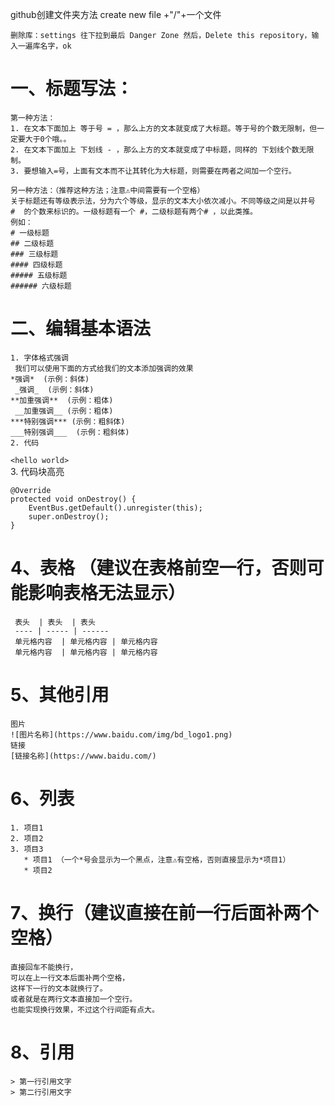 github创建文件夹方法 create new file +"/"+一个文件

    删除库：settings 往下拉到最后 Danger Zone 然后，Delete this repository，输入一遍库名字，ok

# 一、标题写法：
    第一种方法：
    1. 在文本下面加上 等于号 = ，那么上方的文本就变成了大标题。等于号的个数无限制，但一定要大于0个哦。。
    2. 在文本下面加上 下划线 - ，那么上方的文本就变成了中标题，同样的 下划线个数无限制。
    3. 要想输入=号，上面有文本而不让其转化为大标题，则需要在两者之间加一个空行。
    
    另一种方法：（推荐这种方法；注意⚠️中间需要有一个空格）
    关于标题还有等级表示法，分为六个等级，显示的文本大小依次减小。不同等级之间是以井号  
    #  的个数来标识的。一级标题有一个 #，二级标题有两个# ，以此类推。
    例如：
    # 一级标题  
    ## 二级标题  
    ### 三级标题  
    #### 四级标题  
    ##### 五级标题  
    ###### 六级标题 
# 二、编辑基本语法  
    1. 字体格式强调
     我们可以使用下面的方式给我们的文本添加强调的效果
    *强调*  (示例：斜体)  
     _强调_  (示例：斜体)  
    **加重强调**  (示例：粗体)  
     __加重强调__ (示例：粗体)  
    ***特别强调*** (示例：粗斜体)  
    ___特别强调___  (示例：粗斜体)  
    2. 代码  
  `<hello world>`  
  3. 代码块高亮  
  ```
  @Override
  protected void onDestroy() {
      EventBus.getDefault().unregister(this);
      super.onDestroy();
  }
  ```  
 #   4、表格 （建议在表格前空一行，否则可能影响表格无法显示）

     表头  | 表头  | 表头
     ---- | ----- | ------  
     单元格内容  | 单元格内容 | 单元格内容 
     单元格内容  | 单元格内容 | 单元格内容  

#  5、其他引用
    图片  
    ![图片名称](https://www.baidu.com/img/bd_logo1.png)  
    链接  
    [链接名称](https://www.baidu.com/)    
#  6、列表 
    1. 项目1  
    2. 项目2  
    3. 项目3  
       * 项目1 （一个*号会显示为一个黑点，注意⚠️有空格，否则直接显示为*项目1） 
       * 项目2   

#  7、换行（建议直接在前一行后面补两个空格）
    直接回车不能换行，  
    可以在上一行文本后面补两个空格，  
    这样下一行的文本就换行了。
    或者就是在两行文本直接加一个空行。
    也能实现换行效果，不过这个行间距有点大。  

# 8、引用
    > 第一行引用文字  
    > 第二行引用文字
